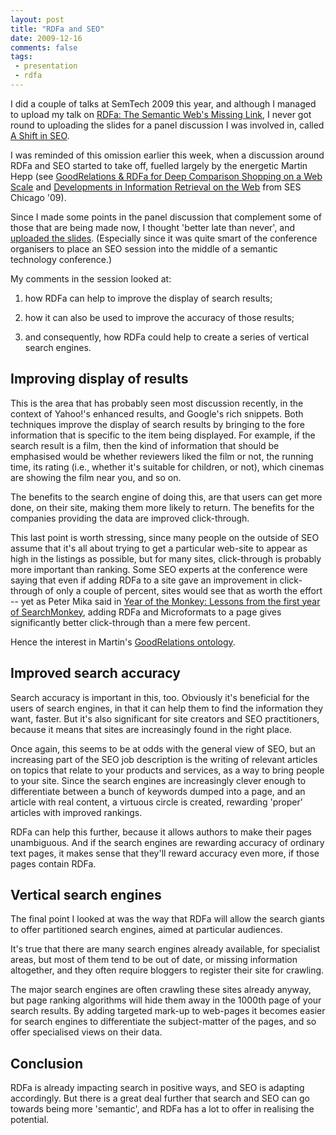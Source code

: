```yaml
---
layout: post
title: "RDFa and SEO"
date: 2009-12-16
comments: false
tags:
 - presentation
 - rdfa
---
```


I did a couple of talks at SemTech 2009 this year, and although I managed to
upload my talk on [RDFa: The Semantic Web's Missing Link](/blog/2009/06/slides-for-semtech2009-talk-on-rdfa),
I never got round to uploading the slides for a panel discussion I was involved
in, called [A Shift in SEO](http://semtech2009.com/session/2049/).

<!-- more -->

I was reminded of this omission earlier this week, when a discussion around
RDFa and SEO started to take off, fuelled largely by the energetic Martin Hepp
(see [GoodRelations & RDFa for Deep Comparison Shopping on a Web Scale](http://www.slideshare.net/mhepp/goodrelations-rdfa-for-deep-comparison-shopping-on-a-web-scale)
and [Developments in Information Retrieval on the Web](http://www.seroundtable.com/archives/021266.html) from SES Chicago '09).

Since I made some points in the panel discussion that complement some of those
that are being made now, I thought 'better late than never', and [uploaded the slides](http://www.slideshare.net/mark.birbeck/rdfa-in-seo). (Especially since
it was quite smart of the conference organisers to place an SEO session into
the middle of a semantic technology conference.)

My comments in the session looked at:

  1. how RDFa can help to improve the display of search results;

  2. how it can also be used to improve the accuracy of those results;

  3. and consequently, how RDFa could help to create a series of vertical search engines.

## Improving display of results

This is the area that has probably seen most discussion recently, in the
context of Yahoo!'s enhanced results, and Google's rich snippets. Both
techniques improve the display of search results by bringing to the fore
information that is specific to the item being displayed. For example, if the
search result is a film, then the kind of information that should be
emphasised would be whether reviewers liked the film or not, the running time,
its rating (i.e., whether it's suitable for children, or not), which cinemas
are showing the film near you, and so on.

The benefits to the search engine of doing this, are that users can get more
done, on their site, making them more likely to return. The benefits for the
companies providing the data are improved click-through.

This last point is worth stressing, since many people on the outside of SEO
assume that it's all about trying to get a particular web-site to appear as
high in the listings as possible, but for many sites, click-through is
probably more important than ranking. Some SEO experts at the conference were
saying that even if adding RDFa to a site gave an improvement in click-through
of only a couple of percent, sites would see that as worth the effort -- yet
as Peter Mika said in [Year of the Monkey: Lessons from the first year of SearchMonkey](http://www.semantic-conference.com/session/1723/),
adding RDFa and Microformats to a page gives significantly better click-through
than a mere few percent.

Hence the interest in Martin's [GoodRelations ontology](http://purl.org/goodrelations/).

## Improved search accuracy

Search accuracy is important in this, too. Obviously it's beneficial for the
users of search engines, in that it can help them to find the information they
want, faster. But it's also significant for site creators and SEO
practitioners, because it means that sites are increasingly found in the right
place.

Once again, this seems to be at odds with the general view of SEO, but an
increasing part of the SEO job description is the writing of relevant articles
on topics that relate to your products and services, as a way to bring people
to your site. Since the search engines are increasingly clever enough to
differentiate between a bunch of keywords dumped into a page, and an article
with real content, a virtuous circle is created, rewarding 'proper' articles
with improved rankings.

RDFa can help this further, because it allows authors to make their pages
unambiguous. And if the search engines are rewarding accuracy of ordinary text
pages, it makes sense that they'll reward accuracy even more, if those pages
contain RDFa.

## Vertical search engines

The final point I looked at was the way that RDFa will allow the search giants
to offer partitioned search engines, aimed at particular audiences.

It's true that there are many search engines already available, for specialist
areas, but most of them tend to be out of date, or missing information
altogether, and they often require bloggers to register their site for
crawling.

The major search engines are often crawling these sites already anyway, but
page ranking algorithms will hide them away in the 1000th page of your search
results. By adding targeted mark-up to web-pages it becomes easier for search
engines to differentiate the subject-matter of the pages, and so offer
specialised views on their data.

## Conclusion

RDFa is already impacting search in positive ways, and SEO is adapting
accordingly. But there is a great deal further that search and SEO can go
towards being more 'semantic', and RDFa has a lot to offer in realising the
potential.
